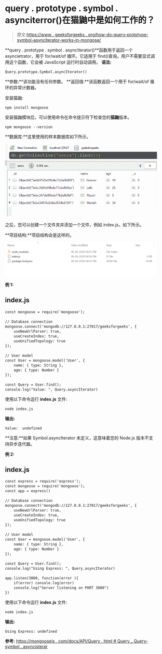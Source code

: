# query . prototype . symbol . asynciterror()在猫鼬中是如何工作的？

> 原文:[https://www . geeksforgeeks . org/how-do-query-prototype-symbol-asynciterator-works-in-mongose/](https://www.geeksforgeeks.org/how-does-query-prototype-symbol-asynciterator-works-in-mongoose/)

**query . prototype . symbol . asyncIterator()**函数用于返回一个 asyncietrator，用于 for/wait/of 循环。它适用于 find()查询。用户不需要显式调用这个函数，它会被 JavaScript 运行时自动调用。
**语法:**

```
Query.prototype.Symbol.asyncIterator()
```

**参数:**该功能没有任何参数。
**返回值:**该函数返回一个用于 for/wait/of 循环的异常计数器。

安装猫鼬:

```
npm install mongoose
```

安装猫鼬模块后，可以使用命令在命令提示符下检查您的**猫鼬**版本。

```
npm mongoose --version
```

**数据库:**这里使用的样本数据库如下所示。

![](img/c39a4a9c77d6e8ab6ef557b5fda6a218.png)

之后，您可以创建一个文件夹并添加一个文件，例如 index.js，如下所示。

**项目结构:**项目结构会是这样的。

![](img/3209d9b4369c180282a34be8070d7d6e.png)

**例 1:**

## index.js

```
const mongoose = require('mongoose');

// Database connection
mongoose.connect('mongodb://127.0.0.1:27017/geeksforgeeks', {
    useNewUrlParser: true,
    useCreateIndex: true,
    useUnifiedTopology: true
});

// User model
const User = mongoose.model('User', { 
    name: { type: String },
    age: { type: Number }
});

const Query = User.find(); 
console.log("Value: ", Query.asyncIterator)
```

使用以下命令运行 **index.js** 文件:

```
node index.js
```

**输出:**

```
Value:  undefined
```

**注意:**如果 Symbol.asyncIterator 未定义，这意味着您的 Node.js 版本不支持异步迭代器。

**例 2:**

## index.js

```
const express = require('express');
const mongoose = require('mongoose');
const app = express()

// Database connection
mongoose.connect('mongodb://127.0.0.1:27017/geeksforgeeks', {
    useNewUrlParser: true,
    useCreateIndex: true,
    useUnifiedTopology: true
});

// User model
const User = mongoose.model('User', { 
    name: { type: String },
    age: { type: Number }
});

const Query = User.find(); 
console.log("Using Express: ", Query.asyncIterator)

app.listen(3000, function(error ){
    if(error) console.log(error)
    console.log("Server listening on PORT 3000")
})
```

使用以下命令运行 **index.js** 文件:

```
node index.js
```

**输出:**

```
Using Express: undefined
```

**参考:**
[https://mongoosejs . com/docs/API/Query . html # Query _ Query-symbol . asyncisterar](https://mongoosejs.com/docs/api/query.html#query_Query-Symbol.asyncIterator)